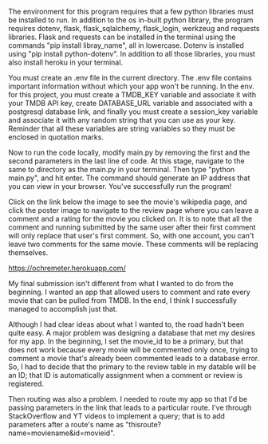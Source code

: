 The environment for this program requires that a few python libraries must be installed to run. In addition to the os in-built python library, the program requires dotenv, flask, flask_sqlalchemy, flask_login, werkzeug and requests libraries. Flask and requests can be installed in the terminal using the commands "pip install libray_name", all in lowercase. Dotenv is installed using "pip install python-dotenv". In addition to all those libraries, you must also install heroku in your terminal.


You must create an .env file in the current directory. The .env file contains important information without which your app won't be running. In the env. for this project, you must create a TMDB_KEY variable and associate it with your TMDB API key, create DATABASE_URL variable and associated with a postgresql database link, and finally you must create a session_key variable and associate it with any random string that you can use as your key. Reminder that all these variables are string variables so they must be enclosed in quotation marks.

Now to run the code locally, modify main.py by removing the first and the second parameters in the last line of code. At this stage, navigate to the same to directory as the main.py in your terminal. Then type "python main.py", and hit enter. The command should generate an IP address that you can view in your browser. You've successfully run the program!

Click on the link below the image to see the movie's wikipedia page, and click the poster image to navigate to the review page where you can leave a comment and a rating for the movie you clicked on. It is to note that all the comment and running submitted by the same user after their first comment will only replace that user's first comment. So, with one account, you can't leave two comments for the same movie. These comments will be replacing themselves.

https://ochremeter.herokuapp.com/

My final submission isn't different from what I wanted to do from the beginning. I wanted an app that allowed users to comment and rate every movie that can be pulled from TMDB. In the end, I think I successfully managed to accomplish just that.

Although I had clear ideas about what I wanted to, the road hadn't been quite easy. A major problem was designing a database that met my desires for my app. In the beginning, I set the movie_id to be a primary, but that does not work because every movie will be commented only once, trying to comment a movie that's already been commented leads to a database error. So, I had to decide that the primary to the review table in my datable will be an ID; that ID is automatically assignment when a comment or review is registered.

Then routing was also a problem. I needed to route my app so that I'd be passing parameters in the link that leads to a particular route. I've through StackOverflow and YT videos to implement a query; that is to add parameters after a route's name as "thisroute?name=moviename&id=movieid".